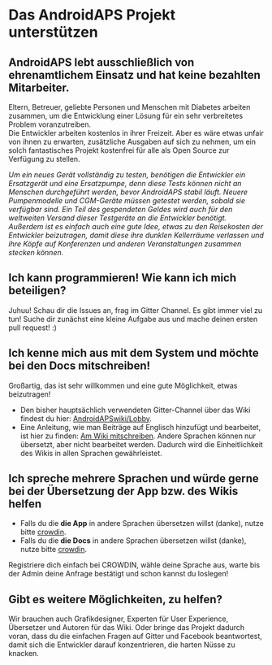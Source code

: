 # Das AndroidAPS Projekt unterstützen

## AndroidAPS lebt ausschließlich von ehrenamtlichem Einsatz und hat keine bezahlten Mitarbeiter.

Eltern, Betreuer, geliebte Personen und Menschen mit Diabetes arbeiten zusammen, um die Entwicklung einer Lösung für ein sehr verbreitetes Problem voranzutreiben. </br>Die Entwickler arbeiten kostenlos in ihrer Freizeit. Aber es wäre etwas unfair von ihnen zu erwarten, zusätzliche Ausgaben auf sich zu nehmen, um ein solch fantastisches Projekt kostenfrei für alle als Open Source zur Verfügung zu stellen.

*Um ein neues Gerät vollständig zu testen, benötigen die Entwickler ein Ersatzgerät und eine Ersatzpumpe, denn diese Tests können nicht an Menschen durchgeführt werden, bevor AndroidAPS stabil läuft. Neuere Pumpenmodelle und CGM-Geräte müssen getestet werden, sobald sie verfügbar sind. Ein Teil des gespendeten Geldes wird auch für den weltweiten Versand dieser Testgeräte an die Entwickler benötigt.   
Außerdem ist es einfach auch eine gute Idee, etwas zu den Reisekosten der Entwickler beizutragen, damit diese ihre dunklen Kellerräume verlassen und ihre Köpfe auf Konferenzen und anderen Veranstaltungen zusammen stecken können.*

## Ich kann programmieren! Wie kann ich mich beteiligen?

Juhuu! Schau dir die Issues an, frag im Gitter Channel. Es gibt immer viel zu tun! Suche dir zunächst eine kleine Aufgabe aus und mache deinen ersten pull request! :)

## Ich kenne mich aus mit dem System und möchte bei den Docs mitschreiben!

Großartig, das ist sehr willkommen und eine gute Möglichkeit, etwas beizutragen!

* Den bisher hauptsächlich verwendeten Gitter-Channel über das Wiki findest du hier: [AndroidAPSwiki/Lobby](https://gitter.im/AndroidAPSwiki/Lobby). 
* Eine Anleitung, wie man Beiträge auf Englisch hinzufügt und bearbeitet, ist hier zu finden: [Am Wiki mitschreiben](../make-a-PR.md). Andere Sprachen können nur übersetzt, aber nicht bearbeitet werden. Dadurch wird die Einheitlichkeit des Wikis in allen Sprachen gewährleistet.

## Ich spreche mehrere Sprachen und würde gerne bei der Übersetzung der App bzw. des Wikis helfen

* Falls du die **die App** in andere Sprachen übersetzen willst (danke), nutze bitte [crowdin](https://crowdin.com/project/androidaps).
* Falls du die **die Docs** in andere Sprachen übersetzen willst (danke), nutze bitte [crowdin](https://crowdin.com/project/androidapsdocs). 

Registriere dich einfach bei CROWDIN, wähle deine Sprache aus, warte bis der Admin deine Anfrage bestätigt und schon kannst du loslegen!

## Gibt es weitere Möglichkeiten, zu helfen?

Wir brauchen auch Grafikdesigner, Experten für User Experience, Übersetzer und Autoren für das Wiki. Oder bringe das Projekt dadurch voran, dass du die einfachen Fragen auf Gitter und Facebook beantwortest, damit sich die Entwickler darauf konzentrieren, die harten Nüsse zu knacken.